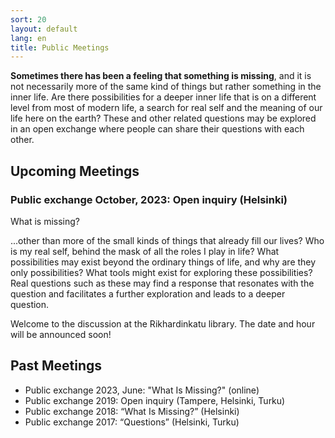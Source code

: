 ```yaml
---
sort: 20
layout: default
lang: en
title: Public Meetings
---
```


**Sometimes there has been a feeling that something is missing**, and it is not necessarily more of the 
same kind of things but rather something in the inner life. Are there possibilities for a deeper inner 
life that is on a different level from most of modern life, a search for real self and the meaning of our 
life here on the earth? These and other related questions may be explored in an open exchange where people 
can share their questions with each other.

## Upcoming Meetings

<!----><a name="2023-meeting"></a>
### Public exchange October, 2023: Open inquiry (Helsinki)

What is missing?

...other than more of the small kinds of things that already fill our lives? Who is my real self, behind the mask of all the roles I play in life? What possibilities may exist beyond the ordinary things of life, and why are they only possibilities? What tools might exist for exploring these possibilities? Real questions such as these may find a response that resonates with the question and facilitates a further exploration and leads to a deeper question.

Welcome to the discussion at the Rikhardinkatu library. The date and hour will be announced soon!

## Past Meetings

* Public exchange 2023, June: "What Is Missing?" (online)
* Public exchange 2019: Open inquiry (Tampere, Helsinki, Turku)
* Public exchange 2018: “What Is Missing?” (Helsinki) 
* Public exchange 2017: “Questions” (Helsinki, Turku) 
